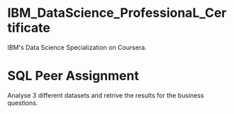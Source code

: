 # IBM_DataScience_ProfessionaL_Certificate
IBM's Data Science Specialization on Coursera.

# SQL Peer Assignment 
Analyse 3 different datasets and retrive the results for the business questions.
